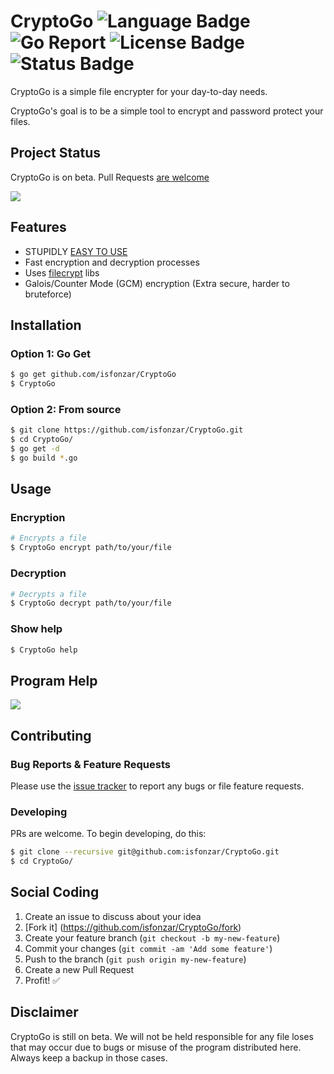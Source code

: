 # CryptoGo ![Language Badge](https://img.shields.io/badge/Language-Go-blue.svg) ![Go Report](https://goreportcard.com/badge/github.com/isfonzar/CryptoGo) ![License Badge](https://img.shields.io/badge/License-MIT-blue.svg) ![Status Badge](https://img.shields.io/badge/Status-Beta-brightgreen.svg)

CryptoGo is a simple file encrypter for your day-to-day needs.

CryptoGo's goal is to be a simple tool to encrypt and password protect your files.

## Project Status

CryptoGo is on beta. Pull Requests [are welcome](https://github.com/isfonzar/CryptoGo#social-coding)

![](http://i.imgur.com/KimL2Xr.gif)

## Features

- STUPIDLY [EASY TO USE](https://github.com/isfonzar/CryptoGo#usage)
- Fast encryption and decryption processes
- Uses [filecrypt](https://github.com/isfonzar/filecrypt) libs
- Galois/Counter Mode (GCM) encryption (Extra secure, harder to bruteforce)

## Installation

### Option 1: Go Get

```bash
$ go get github.com/isfonzar/CryptoGo
$ CryptoGo
```

### Option 2: From source

```bash
$ git clone https://github.com/isfonzar/CryptoGo.git
$ cd CryptoGo/
$ go get -d
$ go build *.go
```
## Usage

### Encryption

```bash
# Encrypts a file
$ CryptoGo encrypt path/to/your/file
```

### Decryption

```bash
# Decrypts a file
$ CryptoGo decrypt path/to/your/file
```

### Show help

```bash
$ CryptoGo help
```

## Program Help

![](http://i.imgur.com/SLimwGt.png)

## Contributing

### Bug Reports & Feature Requests

Please use the [issue tracker](https://github.com/isfonzar/CryptoGo/issues) to report any bugs or file feature requests.

### Developing

PRs are welcome. To begin developing, do this:

```bash
$ git clone --recursive git@github.com:isfonzar/CryptoGo.git
$ cd CryptoGo/
```

## Social Coding

1. Create an issue to discuss about your idea
2. [Fork it] (https://github.com/isfonzar/CryptoGo/fork)
3. Create your feature branch (`git checkout -b my-new-feature`)
4. Commit your changes (`git commit -am 'Add some feature'`)
5. Push to the branch (`git push origin my-new-feature`)
6. Create a new Pull Request
7. Profit! :white_check_mark:

## Disclaimer

CryptoGo is still on beta. 
We will not be held responsible for any file loses that may occur due to bugs or misuse of the program distributed here.
Always keep a backup in those cases.
